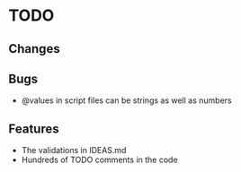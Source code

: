 # TODO

## Changes

## Bugs

* @values in script files can be strings as well as numbers

## Features

* The validations in IDEAS.md
* Hundreds of TODO comments in the code
